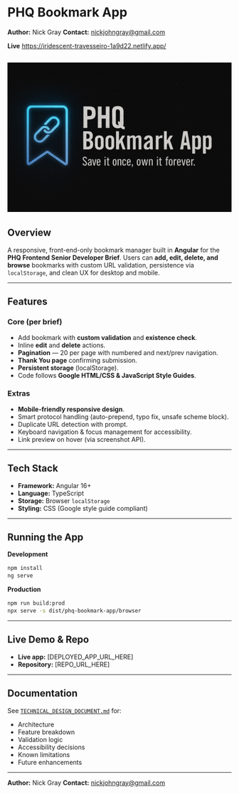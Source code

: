# PHQ Bookmark App

**Author:** Nick Gray
**Contact:** [nickjohngray@gmail.com](mailto:nickjohngray@gmail.com)

**Live** https://iridescent-travesseiro-1a9d22.netlify.app/


![PHQ Bookmark App Banner](./logo.png)
---

## Overview
A responsive, front-end-only bookmark manager built in **Angular** for the **PHQ Frontend Senior Developer Brief**.
Users can **add, edit, delete, and browse** bookmarks with custom URL validation, persistence via `localStorage`, and clean UX for desktop and mobile.

---

## Features

### Core (per brief)
- Add bookmark with **custom validation** and **existence check**.
- Inline **edit** and **delete** actions.
- **Pagination** — 20 per page with numbered and next/prev navigation.
- **Thank You page** confirming submission.
- **Persistent storage** (localStorage).
- Code follows **Google HTML/CSS & JavaScript Style Guides**.

### Extras
- **Mobile-friendly responsive design**.
- Smart protocol handling (auto-prepend, typo fix, unsafe scheme block).
- Duplicate URL detection with prompt.
- Keyboard navigation & focus management for accessibility.
- Link preview on hover (via screenshot API).

---

## Tech Stack
- **Framework:** Angular 16+
- **Language:** TypeScript
- **Storage:** Browser `localStorage`
- **Styling:** CSS (Google style guide compliant)

---

## Running the App

**Development**
```bash
npm install
ng serve
```

**Production**
```bash
npm run build:prod
npx serve -s dist/phq-bookmark-app/browser
```

---

## Live Demo & Repo
- **Live app:** [DEPLOYED_APP_URL_HERE]
- **Repository:** [REPO_URL_HERE]

---

## Documentation
See [`TECHNICAL_DESIGN_DOCUMENT.md`](./TECHNICAL_DESIGN_DOCUMENT.md) for:
- Architecture
- Feature breakdown
- Validation logic
- Accessibility decisions
- Known limitations
- Future enhancements

---

**Author:** Nick Gray
**Contact:** [nickjohngray@gmail.com](mailto:nickjohngray@gmail.com)
